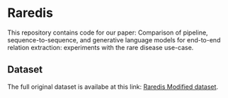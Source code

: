 # Raredis

This repository contains code for our paper:  Comparison of pipeline, sequence-to-sequence, and generative language models for end-to-end relation extraction: experiments with the rare disease use-case.

## Dataset
The full original dataset is availabe at this link: [Raredis Modified dataset](https://drive.google.com/drive/folders/1XkfRKwWdrrV-wdzp9GdEXJHTHit9GbNi?usp=sharing).

